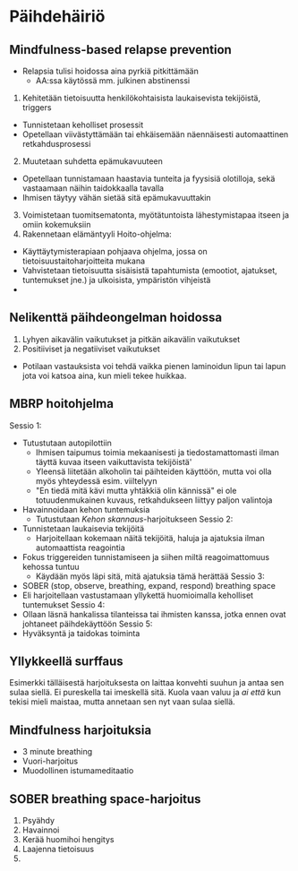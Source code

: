 # Päihdehäiriö

## Mindfulness-based relapse prevention
- Relapsia tulisi hoidossa aina pyrkiä pitkittämään
  - AA:ssa käytössä mm. julkinen abstinenssi
1. Kehitetään tietoisuutta henkilökohtaisista laukaisevista tekijöistä, triggers
  - Tunnistetaan keholliset prosessit
  - Opetellaan viivästyttämään tai ehkäisemään näennäisesti automaattinen retkahdusprosessi
2. Muutetaan suhdetta epämukavuuteen
  - Opetellaan tunnistamaan haastavia tunteita ja fyysisiä olotilloja, sekä vastaamaan näihin taidokkaalla tavalla
  - Ihmisen täytyy vähän sietää sitä epämukavuuttakin
3. Voimistetaan tuomitsematonta, myötätuntoista lähestymistapaa itseen ja omiin kokemuksiin
4. Rakennetaan elämäntyyli
Hoito-ohjelma:
- Käyttäytymisterapiaan pohjaava ohjelma, jossa on tietoisuustaitoharjoitteita mukana
- Vahvistetaan tietoisuutta sisäisistä tapahtumista (emootiot, ajatukset, tuntemukset jne.) ja ulkoisista, ympäristön vihjeistä
- 

## Nelikenttä päihdeongelman hoidossa
1. Lyhyen aikavälin vaikutukset ja pitkän aikavälin vaikutukset
2. Positiiviset ja negatiiviset vaikutukset
- Potilaan vastauksista voi tehdä vaikka pienen laminoidun lipun tai lapun jota voi katsoa aina, kun mieli tekee huikkaa.

## MBRP hoitohjelma
Sessio 1:
- Tutustutaan autopilottiin
  - Ihmisen taipumus toimia mekaanisesti ja tiedostamattomasti ilman täyttä kuvaa itseen vaikuttavista tekijöistä'
  - Yleensä liitetään alkoholin tai päihteiden käyttöön, mutta voi olla myös yhteydessä esim. viiltelyyn
  - "En tiedä mitä kävi mutta yhtäkkiä olin kännissä" ei ole totuudenmukainen kuvaus, retkahdukseen liittyy paljon valintoja
- Havainnoidaan kehon tuntemuksia
  - Tutustutaan _Kehon skannaus_-harjoitukseen
Sessio 2:
- Tunnistetaan laukaisevia tekijöitä
  - Harjoitellaan kokemaan näitä tekijöitä, haluja ja ajatuksia ilman automaattista reagointia
- Fokus triggereiden tunnistamiseen ja siihen miltä reagoimattomuus kehossa tuntuu
  - Käydään myös läpi sitä, mitä ajatuksia tämä herättää
 Sessio 3:
 - SOBER (stop, observe, breathing, expand, respond) breathing space
  - Eli harjoitellaan vastustamaan yllykettä huomioimalla keholliset tuntemukset
 Sessio 4:
 - Ollaan läsnä hankalissa tilanteissa tai ihmisten kanssa, jotka ennen ovat johtaneet päihdekäyttöön
 Sessio 5:
 - Hyväksyntä ja taidokas toiminta

## Yllykkeellä surffaus
Esimerkki tälläisestä harjoituksesta on laittaa konvehti suuhun ja antaa sen sulaa siellä. Ei pureskella tai imeskellä sitä. Kuola vaan valuu ja _ai että_ kun tekisi mieli maistaa, mutta annetaan sen nyt vaan sulaa siellä.

## Mindfulness harjoituksia
- 3 minute breathing
- Vuori-harjoitus
- Muodollinen istumameditaatio

## SOBER breathing space-harjoitus
1. Psyähdy
2. Havainnoi
3. Kerää huomihoi hengitys
4. Laajenna tietoisuus
5. 
